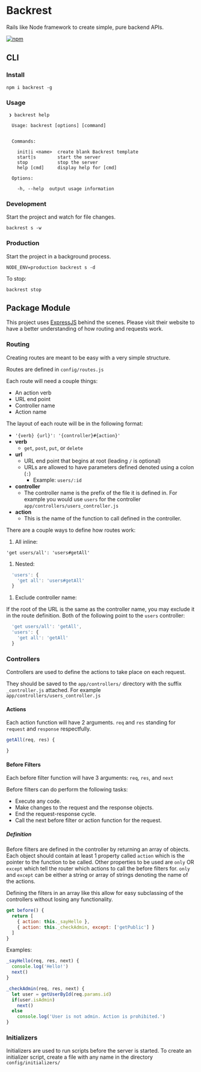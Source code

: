# Backrest

Rails like Node framework to create simple, pure backend APIs.

[![npm](https://img.shields.io/npm/v/backrest.svg)](https://www.npmjs.com/package/backrest)

## CLI

### Install

`npm i backrest -g`

### Usage

```
 ❯ backrest help

  Usage: backrest [options] [command]


  Commands:

    init|i <name>  create blank Backrest template
    start|s        start the server
    stop           stop the server
    help [cmd]     display help for [cmd]

  Options:

    -h, --help  output usage information
```

### Development

Start the project and watch for file changes.

`backrest s -w`

### Production

Start the project in a background process.

`NODE_ENV=production backrest s -d`

To stop:

`backrest stop`

## Package Module

This project uses [ExpressJS](http://expressjs.com/) behind the scenes. Please visit their website to have a better understanding of how routing and requests work.

### Routing

Creating routes are meant to be easy with a very simple structure.

Routes are defined in `config/routes.js`

Each route will need a couple things:

* An action verb
* URL end point
* Controller name
* Action name

The layout of each route will be in the following format:

* `'{verb} {url}': '{controller}#{action}'`
* **verb**
  * `get`, `post`, `put`, or `delete`
* **url**
  * URL end point that begins at root (leading `/` is optional)
  * URLs are allowed to have parameters defined denoted using a colon (`:`)
    * Example: `users/:id`
* **controller**
  * The controller name is the prefix of the file it is defined in. For example you would use `users` for the controller `app/controllers/users_controller.js`
* **action**
  * This is the name of the function to call defined in the controller.

There are a couple ways to define how routes work:

1. All inline:

  `'get users/all': 'users#getAll'`

1. Nested:

  ```javascript
    'users': {
      'get all': 'users#getAll'
    }
  ```

1. Exclude controller name:

  If the root of the URL is the same as the controller name, you may exclude it in the route definition. Both of the following point to the `users` controller:
  ```javascript
    'get users/all': 'getAll',
    'users': {
      'get all': 'getAll'
    }
  ```

### Controllers

Controllers are used to define the actions to take place on each request.

They should be saved to the `app/controllers/` directory with the suffix `_controller.js` attached. For example `app/controllers/users_controller.js`

#### Actions

Each action function will have 2 arguments. `req` and `res` standing for `request` and `response` respectfully.

```javascript
getAll(req, res) {

}
```

#### Before Filters

Each before filter function will have 3 arguments: `req`, `res`, and `next`

Before filters can do perform the following tasks:
  * Execute any code.
  * Make changes to the request and the response objects.
  * End the request-response cycle.
  * Call the next before filter or action function for the request.

##### Definition

Before filters are defined in the controller by returning an array of objects. Each object should contain at least 1 property called `action` which is the pointer to the function to be called. Other properties to be used are `only` OR `except` which tell the router which actions to call the before filters for. `only` and `except` can be either a string or array of strings denoting the name of the actions.

Defining the filters in an array like this allow for easy subclassing of the controllers without losing any functionality.

```javascript
get before() {
  return [
    { action: this._sayHello },
    { action: this._checkAdmin, except: ['getPublic'] }
  ]
}
```

Examples:

```javascript
_sayHello(req, res, next) {
  console.log('Hello!')
  next()
}

_checkAdmin(req, res, next) {
  let user = getUserById(req.params.id)
  if(user.isAdmin)
    next()
  else
    console.log('User is not admin. Action is prohibited.')
}
```

### Initializers

Initializers are used to run scripts before the server is started. To create an initializer script, create a file with any name in the directory `config/initializers/`

